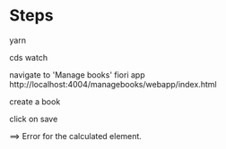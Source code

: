 # Steps

yarn

cds watch

navigate to 'Manage books' fiori app 
http://localhost:4004/managebooks/webapp/index.html

create a book

click on save

==> Error for the calculated element.


